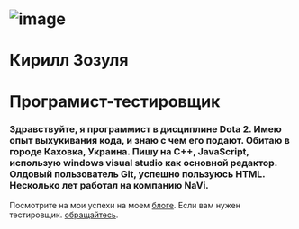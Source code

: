 # ![image](https://user-images.githubusercontent.com/95048999/143496180-59ca4517-878f-4783-a171-5c5dd7f4e7da.png)
#                                                                                                                 Кирилл Зозуля
#                                                                                                                 Програмист-тестировщик
### Здравствуйте, я программист в дисциплине Dota 2. Имею опыт выхукивания кода, и знаю с чем его подают. Обитаю в городе Каховка, Украина. Пишу на C++, JavaScript, использую windows visual studio как основной редактор. Олдовый пользователь Git, успешно пользуюсь HTML. Несколько лет работал на компанию NaVi.
Посмотрите на мои успехи на моем [блоге](https://prodota.ru/). Если вам нужен тестировщик. [обращайтесь](https://ru.wikipedia.org/wiki/Skype).
